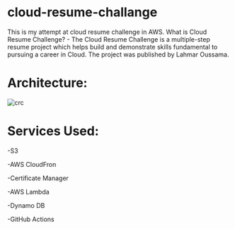 # cloud-resume-challange

This is my attempt at cloud resume challenge in AWS. What is Cloud Resume Challenge? - The Cloud Resume Challenge is a multiple-step resume project which helps build and demonstrate skills fundamental to pursuing a career in Cloud. The project was published by Lahmar Oussama.

# Architecture:

![crc](https://github.com/lahmaroussama/cloud-resume-challange/assets/98613514/978a7208-760b-4d24-970c-87929646d427)


# Services Used:

-S3

-AWS CloudFron

-Certificate Manager

-AWS Lambda

-Dynamo DB

-GitHub Actions
